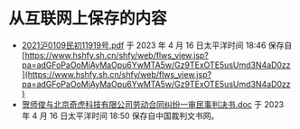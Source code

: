 # 从互联网上保存的内容

- [2021沪0109民初11919号.pdf](2021沪0109民初11919号.pdf) 于 2023 年 4 月 16 日太平洋时间 18:46 保存自 [https://www.hshfy.sh.cn/shfy/web/flws_view.jsp?pa=adGFoPaOoMjAyMaOpu6YwMTA5w/Gz9TExOTE5usUmd3N4aD0zz](https://www.hshfy.sh.cn/shfy/web/flws_view.jsp?pa=adGFoPaOoMjAyMaOpu6YwMTA5w/Gz9TExOTE5usUmd3N4aD0zz)
- [贺师俊与北京奇虎科技有限公司劳动合同纠纷一审民事判决书.doc](贺师俊与北京奇虎科技有限公司劳动合同纠纷一审民事判决书.doc) 于 2023 年 4 月 16 日太平洋时间 18:50 保存自中国裁判文书网。

